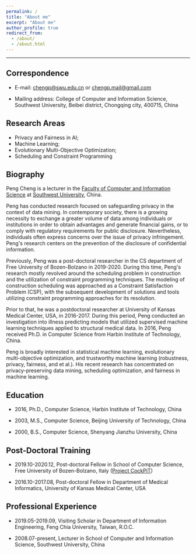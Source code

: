 ```yaml
---
permalink: /
title: "About me"
excerpt: "About me"
author_profile: true
redirect_from: 
  - /about/
  - /about.html
---
```


---

<!--
上面代码不能动，连空行都不能有
This is the front page of a website that is powered by the [academicpages template](https://github.com/academicpages/academicpages.github.io) and hosted on GitHub pages. [GitHub pages](https://pages.github.com) is a free service in which websites are built and hosted from code and data stored in a GitHub repository, automatically updating when a new commit is made to the respository. This template was forked from the [Minimal Mistakes Jekyll Theme](https://mmistakes.github.io/minimal-mistakes/) created by Michael Rose, and then extended to support the kinds of content that academics have: publications, talks, teaching, a portfolio, blog posts, and a dynamically-generated CV. You can fork [this repository](https://github.com/academicpages/academicpages.github.io) right now, modify the configuration and markdown files, add your own PDFs and other content, and have your own site for free, with no ads! An older version of this template powers my own personal website at [stuartgeiger.com](http://stuartgeiger.com), which uses [this Github repository](https://github.com/staeiou/staeiou.github.io).
-->



## Correspondence  

   - E-mail:  <chengp@swu.edu.cn> or <chengp.mail@gmail.com>     

   - Mailing address:   College of Computer and Information Science, Southwest University, Beibei district, Chongqing city, 400715, China   



## Research Areas  
   * Privacy and Fairness in AI;   
   * Machine Learning;   
   * Evolutionary Multi-Objective Optimization;   
   * Scheduling and Constraint Programming 



## Biography

Peng Cheng is a lecturer in the [Faculty of Computer and Information Science](http://cis.swu.edu.cn/) at [Southwest University](http://www.swu.edu.cn/), China. 

Peng has conducted research focused on safeguarding privacy in the context of data mining. 
In contemporary society, there is a growing necessity to exchange a greater volume of data among individuals 
or institutions in order to obtain advantages and generate financial gains, 
or to comply with regulatory requirements for public disclosure. 
Nevertheless, individuals often express concerns over the issue of privacy infringement. 
Peng's research centers on the prevention of the disclosure of confidential information.

Previously, Peng was a post-doctoral researcher in the CS department of Free University of Bozen-Bolzano in 2019-2020. During this time, Peng's research mostly revolved around the scheduling problem in construction and the utilization of constraint programming techniques. The modeling of construction scheduling was approached as a Constraint Satisfaction Problem (CSP), with the subsequent development of solutions and tools utilizing constraint programming approaches for its resolution.

Prior to that, he was a postdoctoral researcher at University of Kansas Medical Center, USA, in 2016-2017. During this period, Peng conducted an investigation into illness predicting models that utilized supervised machine learning techniques applied to structural medical data.
In 2016, Peng received Ph.D. in Computer Science from Harbin Institute of Technology, China. 

Peng is broadly interested in statistical machine learning, evolutionary multi-objective optimization, and trustworthy machine learning (robustness, privacy, fairness, and et al.). 
His recent research has concentrated on privacy-preserving data mining, scheduling optimization, and fairness in machine learning.



## Education

- 2016, Ph.D., Computer Science, Harbin Institute of Technology, China  

- 2003, M.S.,  Computer Science, Beijing University of Technology, China  

- 2000, B.S.,  Computer Science, Shenyang Jianzhu University, China



## Post-Doctoral Training

* 2019.10-2020.12, Post-doctoral Fellow in School of Computer Science, Free University of Bozen-Bolzano, Italy	([Project CockPiT](https://cpm-project.inf.unibz.it/))
    
* 2016.10-2017.08, Post-doctoral Fellow in Department of Medical Informatics, University of Kansas Medical Center, USA	



## Professional Experience

- 2019.05-2019.09, Visiting Scholar in Department of Information Engineering, Feng Chia University, Taiwan, R.O.C.
    
- 2008.07-present, Lecturer in School of Computer and Information Science, Southwest University, China				
		  

<!--
## Recent Publications

1. P. Cheng, "Identify Risky Elements to Reduce Side Effects in Association Rule Hiding", 32nd ACM International Conference on Information and Knowledge Management (CIKM ’23), Birmingham, UK, 2023. (Accepted)
2. T.T. Leng, Z. Ling, X.L. Xiong, P. Cheng and J. Zhou, "Self-Expressive Network-Based Subspace Clustering for Deep Embedding", 26th European Conference on Artificial Intelligence (ECAI '23), Kraków, Poland, 2023. (Accepted)
-->
   
<br/>
<br/>

<!--
<script type="text/javascript" id="clustrmaps" src="//clustrmaps.com/map_v2.js?d=DG2TxAXrQSCeM3ErBYGwu02YS-6Tnbp0nR0HqWHDyUk&cl=ffffff&w=a"></script>
-->

<script type='text/javascript' id='clustrmaps' src='//cdn.clustrmaps.com/map_v2.js?cl=ffffff&w=237&t=n&d=DG2TxAXrQSCeM3ErBYGwu02YS-6Tnbp0nR0HqWHDyUk&co=2d78ad&cmo=3acc3a&cmn=ff5353&ct=ffffff'></script>
